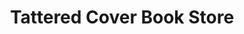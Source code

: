 ---
title: "Tattered Cover Book Store"
url: /denver/tattered-cover-book-store-wynkoop-street/
shop: Bücher
---